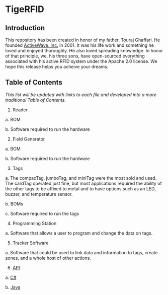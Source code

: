 # TigeRFID

## Introduction

This repository has been created in honor of my father, Touraj Ghaffari. He founded [ActiveWave, Inc.](http://www.activewaveinc.com/) in 2001. It was his life work and something he loved and enjoyed thoroughly. He also loved spreading knowledge. In honor of that principle, we, his three sons, have open-sourced everything associated with his active RFID system under the Apache 2.0 license. We hope this release helps you acheive your dreams.

## Table of Contents

*This list will be updated with links to each file and developed into a more traditional Table of Contents.*

1. Reader

  a. BOM
  
  b. Software required to run the hardware
  
2. Field Generator

  a. BOM
  
  b. Software required to run the hardware
  
3. Tags

  a. The compacTag, jumboTag, and miniTag were the most sold and used. The cardTag operated just fine, but most applications required the ability of the other tags to be affixed to metal and to have options such as an LED, buzzer, and temperature sensor.
  
  b. BOMs
  
  c. Software required to run the tags
  
4. Programming Station

  a. Software that allows a user to program and change the data on tags.
  
5. Tracker Software

  a. Software that could be used to link data and information to tags, create zones, and a whole host of other actions.
  
6. [API](https://github.com/tourajghaffari/tigerfid/tree/master/api)

  a. [C\# ](https://github.com/tourajghaffari/tigerfid/tree/master/api/c-sharp)

  b. [Java](https://github.com/tourajghaffari/tigerfid/tree/master/api/java)
